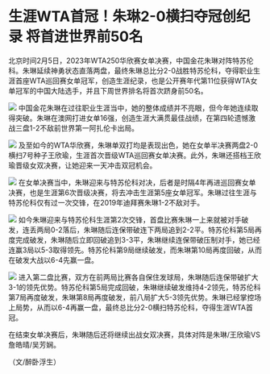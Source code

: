 # 生涯WTA首冠！朱琳2-0横扫夺冠创纪录 将首进世界前50名

北京时间2月5日，2023年WTA250华欣赛女单决赛，中国金花朱琳对阵特苏伦科。朱琳延续神勇状态直落两盘，最终朱琳总比分2-0战胜特苏伦科，夺得职业生涯首座WTA巡回赛女单冠军，创造生涯纪录，也是公开赛年代第11位获得WTA女单冠军的中国大陆选手，并且下周世界排名将首次跻身前50名。

![](https://inews.gtimg.com/news_bt/Oc9VHwA60dd3v0bnO0hr20JV_g5S2fko9Lqc5HWfmGSlQAA/1000)
中国金花朱琳在过往职业生涯当中，她的整体成绩并不亮眼，但今年她连续取得突破。朱琳在澳网打进女单16强，创造生涯大满贯最佳战绩，在第四轮遗憾激战三盘1-2不敌前世界第一阿扎伦卡出局。

![](https://inews.gtimg.com/news_bt/Ofem-c8oGzv1sS2eGGjjEdr_gHwN3orp-EHRqz4d3QYUgAA/1000)
及至如今的WTA华欣赛，朱琳单双打均是表现出色，她在女单半决赛两盘2-0横扫7号种子王欣瑜，生涯首次晋级WTA巡回赛女单决赛。此外，朱琳还搭档王欣瑜晋级女双决赛，让她迎来一天冲击双冠机会。

![](https://inews.gtimg.com/news_bt/OtCuFitdpAIl1E7i6ghXzRfOOiJzFBgho5bYv_iK1_41wAA/1000)
在女单决赛当中，朱琳迎来与特苏伦科对决，后者是时隔4年再进巡回赛女单决赛，也是生涯第6次晋级决赛，将去冲击生涯第5座女单冠军。朱琳过往生涯与特苏伦科仅有过一次交锋，在2019年迪拜赛朱琳1-2不敌对手。

![](https://inews.gtimg.com/news_bt/OUAoKVMRdpf3slPSArMylW6kVHQMwLay1gzX_0WfCjg0EAA/1000)
如今朱琳迎来与特苏伦科生涯第2次交锋，首盘比赛朱琳一上来就被对手破发，连丢两局0-2落后，朱琳随后连保带破连下两局追到2-2平。特苏伦科第5局再度完成破发，朱琳随后立即回破追到3-3平，朱琳继续连保带破压制对手，她已经连赢3局以5-3取得领先。特苏伦科第9局继续破发，而朱琳第10局再度回破，从而在破发大战以6-4先赢一盘。

![](https://inews.gtimg.com/news_bt/Ox8kNw1Edstc3oSePmAMNLit5pkgM4JIzqcdv_ZIggFDgAA/1000)
进入第二盘比赛，双方在前两局比赛各自保住发球局，朱琳随后连保带破扩大3-1的领先优势。特苏伦科第5局完成回破，朱琳继续破发维持4-2领先，特苏伦科第7局再度破发，朱琳第8局再度破发，前八局扩大5-3领先优势。朱琳已经掌控场上局势，从而以6-4再赢一盘，最终总比分2-0横扫特苏伦科，夺得生涯WTA首冠。

在结束女单决赛后，朱琳随后还将继续出战女双决赛，具体对阵是朱琳/王欣瑜VS詹皓晴/吴芳娴。

（文/醉卧浮生）

